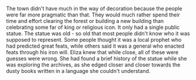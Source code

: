 The town didn't have much in the way of decoration because the people were far more pragmatic than that. They would much rather spend their time and effort clearing the forest or building a new building than celebrating some far of king or religious icon. It only had a single public statue. The statue was old - so old that most people didn't know who it was supposed to represent. Some people thought it was a local prophet who had predicted great feats, while others said it was a general who enacted feats through his iron will. Eliza knew that while close, all of these were guesses were wrong. She had found a brief history of the statue while she was exploring the archives, as she edged closer and closer towards the dusty books written in a language she couldn't understand.  
